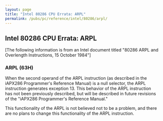 ```yaml
---
layout: page
title: "Intel 80286 CPU Errata: ARPL"
permalink: /pubs/pc/reference/intel/80286/arpl/
---
```


Intel 80286 CPU Errata: ARPL
---

[The following information is from an Intel document titled "80286 ARPL and Overlength Instructions, 15 October 1984"]

### ARPL (63H)

When the second operand of the ARPL instruction (as described in the iAPX286 Programmer's Reference Manual) is a null
selector, the ARPL instruction generates exception 13. This behavior of the ARPL instruction has not been previously described,
but will be described in future revisions of the "iAPX286 Programmer's Reference Manual."

This functionality of the ARPL is not believed not to be a problem, and there are no plans to change this functionality
of the ARPL instruction.
